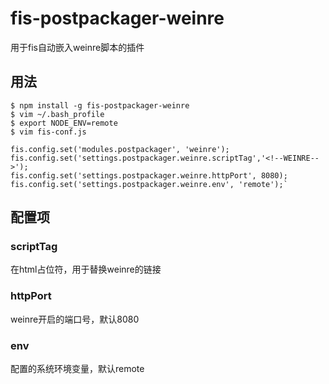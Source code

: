 # fis-postpackager-weinre
用于fis自动嵌入weinre脚本的插件
## 用法

	$ npm install -g fis-postpackager-weinre
	$ vim ~/.bash_profile
	$ export NODE_ENV=remote
	$ vim fis-conf.js

```
fis.config.set('modules.postpackager', 'weinre');
fis.config.set('settings.postpackager.weinre.scriptTag','<!--WEINRE-->');
fis.config.set('settings.postpackager.weinre.httpPort', 8080);
fis.config.set('settings.postpackager.weinre.env', 'remote');`
```

## 配置项
### scriptTag
在html占位符，用于替换weinre的链接
### httpPort
weinre开启的端口号，默认8080
### env
配置的系统环境变量，默认remote